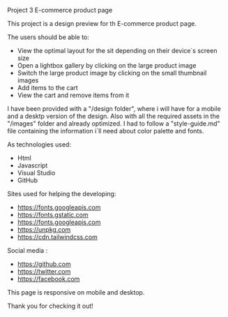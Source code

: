 Project 3 E-commerce product page

This project is a design preview for th E-commerce product page.

The users should be able to:
- View the optimal layout for the sit depending on their device`s screen size
- Open a lightbox gallery by clicking on the large product image
- Switch the large product image by clicking on the small thumbnail images
- Add items to the cart
- View the cart and remove items from it

I have been provided with a "/design folder", where i will have for a mobile and a desktp version of the design. Also with all the required assets in the "/images" folder and already optimized.
I had to follow a "style-guide.md" file containing the information i`ll need about color palette and fonts.

As technologies used:
- Html
- Javascript
- Visual Studio
- GitHub

Sites used for helping the developing:
- https://fonts.googleapis.com
- https://fonts.gstatic.com
- https://fonts.googleapis.com
- https://unpkg.com
- https://cdn.tailwindcss.com

Social media :
- https://github.com
- https://twitter.com
- https://facebook.com

This page is responsive on mobile and desktop.

Thank you for checking it out!
